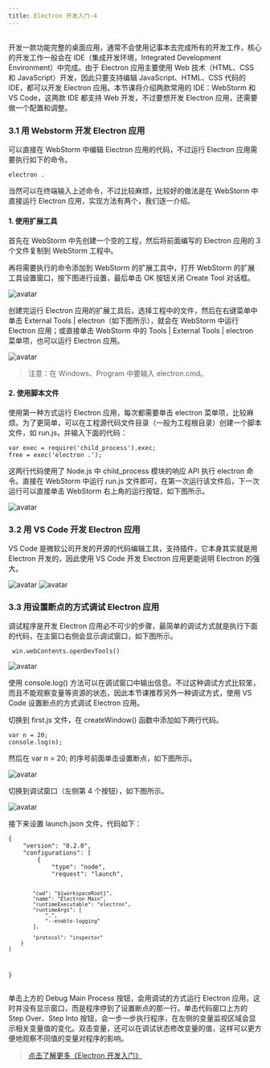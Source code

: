 ```yaml
---
title: Electron 开发入门-4
---
```

<article id="topicContainer" class="column_content"><h2 class="topic_title"></h2><div><p>开发一款功能完整的桌面应用，通常不会使用记事本去完成所有的开发工作，核心的开发工作一般会在 IDE（集成开发环境，Integrated Development Environment）中完成。由于 Electron 应用主要使用 Web 技术（HTML、CSS 和 JavaScript）开发，因此只要支持编辑 JavaScript、HTML、CSS 代码的 IDE，都可以开发 Electron 应用。本节课将介绍两款常用的 IDE：WebStorm 和 VS Code，这两款 IDE 都支持 Web 开发，不过要想开发 Electron 应用，还需要做一个配置和调整。</p>
<h3 id="31webstormelectron">3.1 用 Webstorm 开发 Electron 应用</h3>
<p>可以直接在 WebStorm 中编辑 Electron 应用的代码，不过运行 Electron 应用需要执行如下的命令。</p>
<pre><code>electron .
</code></pre>
<p>当然可以在终端输入上述命令，不过比较麻烦，比较好的做法是在 WebStorm 中直接运行 Electron 应用，实现方法有两个，我们逐一介绍。</p>
<h4 id="1">1. 使用扩展工具</h4>
<p>首先在 WebStorm 中先创建一个空的工程，然后将前面编写的 Electron 应用的 3 个文件复制到 WebStorm 工程中。</p>
<p>再将需要执行的命令添加到 WebStorm 的扩展工具中，打开 WebStorm 的扩展工具设置窗口，按下图进行设置，最后单击 OK 按钮关闭 Create Tool 对话框。</p>
<p><img src="https://images.gitbook.cn/FpUJeSj7_bwj9lc_zO58yYQ3SSr7" alt="avatar" /></p>
<p>创建完运行 Electron 应用的扩展工具后，选择工程中的文件，然后在右键菜单中单击 External Tools | electron（如下图所示），就会在 WebStorm 中运行 Electron 应用；或直接单击 WebStorm 中的 Tools | External Tools | electron 菜单项，也可以运行 Electron 应用。</p>
<p><img src="https://images.gitbook.cn/FncYMl6MKyy-hkFLrdeQa9RMtXsL" alt="avatar" /></p>
<blockquote>
  <p>注意：在 Windows、Program 中要输入 electron.cmd。</p>
</blockquote>
<h4 id="2">2. 使用脚本文件</h4>
<p>使用第一种方式运行 Electron 应用，每次都需要单击 electron 菜单项，比较麻烦。为了更简单，可以在工程源代码文件目录（一般为工程根目录）创建一个脚本文件，如 run.js，并输入下面的代码：</p>
<pre><code>var exec = require('child_process').exec;
free = exec('electron .');
</code></pre>
<p>这两行代码使用了 Node.js 中 child_process 模块的响应 API 执行 electron 命令。直接在 WebStorm 中运行 run.js 文件即可，在第一次运行该文件后，下一次运行可以直接单击 WebStorm 右上角的运行按钮，如下图所示。</p>
<p><img src="https://images.gitbook.cn/Fo_sLSDujHKJSK1gqvySXcRsK-U5" alt="avatar" /></p>
<h3 id="32vscodeelectron">3.2 用 VS Code 开发 Electron 应用</h3>
<p>VS Code 是微软公司开发的开源的代码编辑工具，支持插件，它本身其实就是用 Electron 开发的，因此使用 VS Code 开发 Electron 应用更能说明 Electron 的强大。</p>
<p><img src="https://images.gitbook.cn/Fr2pOxKRrNGqT2OrUKcJK-JHJuJw" alt="avatar" />
<img src="https://images.gitbook.cn/FpjGwpXUeUr5WN1kc9m-Hf4xSSt-" alt="avatar" /></p>
<h3 id="33electron">3.3 用设置断点的方式调试 Electron 应用</h3>
<p>调试程序是开发 Electron 应用必不可少的步骤，最简单的调试方式就是执行下面的代码，在主窗口右侧会显示调试窗口，如下图所示。</p>
<pre><code> win.webContents.openDevTools()
</code></pre>
<p><img src="https://images.gitbook.cn/FsUESXjFmySjej_Lidbcg_g7RnuT" alt="avatar" /></p>
<p>使用 console.log() 方法可以在调试窗口中输出信息。不过这种调试方式比较笨，而且不能观察变量等资源的状态，因此本节课推荐另外一种调试方式，使用 VS Code 设置断点的方式调试 Electron 应用。</p>
<p>切换到 first.js 文件，在 createWindow() 函数中添加如下两行代码。</p>
<pre><code>var n = 20;
console.log(n);
</code></pre>
<p>然后在 var n = 20; 的序号前面单击设置断点，如下图所示。</p>
<p><img src="https://images.gitbook.cn/Fmp-4by8zCn_RKqGkXQKhixXLN8B" alt="avatar" /></p>
<p>切换到调试窗口（左侧第 4 个按钮），如下图所示。</p>
<p><img src="https://images.gitbook.cn/Fv6EvF6pmUbjghsm3nSLYxa8wa1D" alt="avatar" /></p>
<p>接下来设置 launch.json 文件，代码如下：</p>
<pre><code>{
    "version": "0.2.0",
    "configurations": [
        {
            "type": "node",
            "request": "launch",

            "cwd": "${workspaceRoot}",            
            "name": "Electron Main",
            "runtimeExecutable": "electron",
            "runtimeArgs": [
                ".",
                "--enable-logging"
            ],

            "protocol": "inspector"
        }
    ]
}
</code></pre>
<p>单击上方的 Debug Main Process 按钮，会用调试的方式运行 Electron 应用，这时并没有显示窗口，而是程序停到了设置断点的那一行。单击代码窗口上方的 Step Over、Step Into 按钮，会一步一步执行程序，在左侧的变量监视区域会显示相关变量值的变化。双击变量，还可以在调试状态修改变量的值，这样可以更方便地观察不同值的变量对程序的影响。</p>
<blockquote>
  <p><a href="https://gitbook.cn/m/mazi/comp/column?columnId=5c3168154fcd483b02710425&utm_source=lnsd002">点击了解更多《Electron 开发入门》</a></p>
</blockquote></div></article>